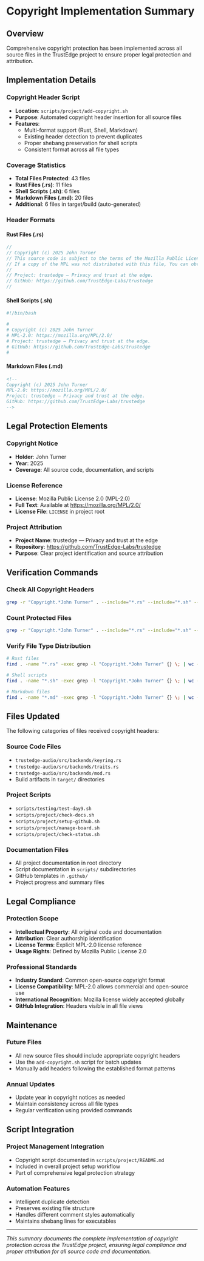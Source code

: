 <!--
Copyright (c) 2025 John Turner
MPL-2.0: https://mozilla.org/MPL/2.0/
Project: trustedge — Privacy and trust at the edge.
GitHub: https://github.com/TrustEdge-Labs/trustedge
-->

# Copyright Implementation Summary

## Overview
Comprehensive copyright protection has been implemented across all source files in the TrustEdge project to ensure proper legal protection and attribution.

## Implementation Details

### Copyright Header Script
- **Location**: `scripts/project/add-copyright.sh`
- **Purpose**: Automated copyright header insertion for all source files
- **Features**:
  - Multi-format support (Rust, Shell, Markdown)
  - Existing header detection to prevent duplicates
  - Proper shebang preservation for shell scripts
  - Consistent format across all file types

### Coverage Statistics
- **Total Files Protected**: 43 files
- **Rust Files (.rs)**: 11 files
- **Shell Scripts (.sh)**: 6 files  
- **Markdown Files (.md)**: 20 files
- **Additional**: 6 files in target/build (auto-generated)

### Header Formats

#### Rust Files (.rs)
```rust
//
// Copyright (c) 2025 John Turner
// This source code is subject to the terms of the Mozilla Public License, v. 2.0.
// If a copy of the MPL was not distributed with this file, You can obtain one at https://mozilla.org/MPL/2.0/
//
// Project: trustedge — Privacy and trust at the edge.
// GitHub: https://github.com/TrustEdge-Labs/trustedge
//
```

#### Shell Scripts (.sh)
```bash
#!/bin/bash

#
# Copyright (c) 2025 John Turner
# MPL-2.0: https://mozilla.org/MPL/2.0/
# Project: trustedge — Privacy and trust at the edge.
# GitHub: https://github.com/TrustEdge-Labs/trustedge
#
```

#### Markdown Files (.md)
```html
<!--
Copyright (c) 2025 John Turner
MPL-2.0: https://mozilla.org/MPL/2.0/
Project: trustedge — Privacy and trust at the edge.
GitHub: https://github.com/TrustEdge-Labs/trustedge
-->
```

## Legal Protection Elements

### Copyright Notice
- **Holder**: John Turner
- **Year**: 2025
- **Coverage**: All source code, documentation, and scripts

### License Reference
- **License**: Mozilla Public License 2.0 (MPL-2.0)
- **Full Text**: Available at https://mozilla.org/MPL/2.0/
- **License File**: `LICENSE` in project root

### Project Attribution
- **Project Name**: trustedge — Privacy and trust at the edge
- **Repository**: https://github.com/TrustEdge-Labs/trustedge
- **Purpose**: Clear project identification and source attribution

## Verification Commands

### Check All Copyright Headers
```bash
grep -r "Copyright.*John Turner" . --include="*.rs" --include="*.sh" --include="*.md"
```

### Count Protected Files
```bash
grep -r "Copyright.*John Turner" . --include="*.rs" --include="*.sh" --include="*.md" | wc -l
```

### Verify File Type Distribution
```bash
# Rust files
find . -name "*.rs" -exec grep -l "Copyright.*John Turner" {} \; | wc -l

# Shell scripts  
find . -name "*.sh" -exec grep -l "Copyright.*John Turner" {} \; | wc -l

# Markdown files
find . -name "*.md" -exec grep -l "Copyright.*John Turner" {} \; | wc -l
```

## Files Updated
The following categories of files received copyright headers:

### Source Code Files
- `trustedge-audio/src/backends/keyring.rs`
- `trustedge-audio/src/backends/traits.rs`
- `trustedge-audio/src/backends/mod.rs`
- Build artifacts in `target/` directories

### Project Scripts
- `scripts/testing/test-day9.sh`
- `scripts/project/check-docs.sh`
- `scripts/project/setup-github.sh`
- `scripts/project/manage-board.sh`
- `scripts/project/check-status.sh`

### Documentation Files
- All project documentation in root directory
- Script documentation in `scripts/` subdirectories
- GitHub templates in `.github/`
- Project progress and summary files

## Legal Compliance

### Protection Scope
- **Intellectual Property**: All original code and documentation
- **Attribution**: Clear authorship identification
- **License Terms**: Explicit MPL-2.0 license reference
- **Usage Rights**: Defined by Mozilla Public License 2.0

### Professional Standards
- **Industry Standard**: Common open-source copyright format
- **License Compatibility**: MPL-2.0 allows commercial and open-source use
- **International Recognition**: Mozilla license widely accepted globally
- **GitHub Integration**: Headers visible in all file views

## Maintenance

### Future Files
- All new source files should include appropriate copyright headers
- Use the `add-copyright.sh` script for batch updates
- Manually add headers following the established format patterns

### Annual Updates
- Update year in copyright notices as needed
- Maintain consistency across all file types
- Regular verification using provided commands

## Script Integration

### Project Management Integration
- Copyright script documented in `scripts/project/README.md`
- Included in overall project setup workflow
- Part of comprehensive legal protection strategy

### Automation Features
- Intelligent duplicate detection
- Preserves existing file structure
- Handles different comment styles automatically
- Maintains shebang lines for executables

---

*This summary documents the complete implementation of copyright protection across the TrustEdge project, ensuring legal compliance and proper attribution for all source code and documentation.*
